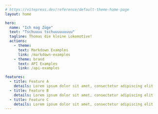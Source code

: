 ```yaml
---
# https://vitepress.dev/reference/default-theme-home-page
layout: home

hero:
  name: "Ich mag Züge"
  text: "Tschuuuu tschuuuuuuuuu"
  tagline: Thomas die kleine Lokomotive!
  actions:
    - theme: 
      text: Markdown Examples
      link: /markdown-examples
    - theme: brand
      text: API Examples
      link: /api-examples

features:
  - title: Feature A
    details: Lorem ipsum dolor sit amet, consectetur adipiscing elit
  - title: Feature B
    details: Lorem ipsum dolor sit amet, consectetur adipiscing elit
  - title: Feature C
    details: Lorem ipsum dolor sit amet, consectetur adipiscing elit
---
```



